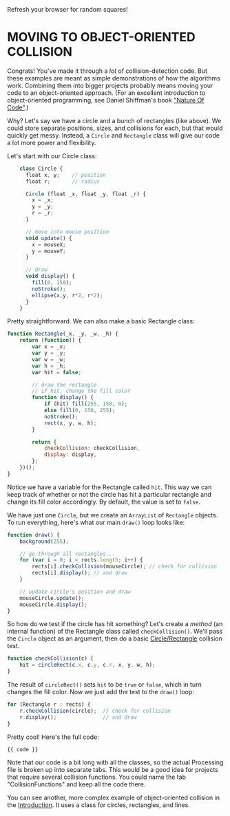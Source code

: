 <figcaption>Refresh your browser for random squares!</figcaption>

# MOVING TO OBJECT-ORIENTED COLLISION
Congrats! You've made it through a *lot* of collision-detection code. But these examples are meant as simple demonstrations of how the algorithms work. Combining them into bigger projects probably means moving your code to an object-oriented approach. (For an excellent introduction to object-oriented programming, see Daniel Shiffman's book ["Nature Of Code"](http://natureofcode.com/book/).)

Why? Let's say we have a circle and a bunch of rectangles (like above). We could store separate positions, sizes, and collisions for each, but that would quickly get messy. Instead, a `Circle` and `Rectangle` class will give our code a lot more power and flexibility.

Let's start with our Circle class:

```javascript
	class Circle {
	  float x, y;    // position
	  float r;       // radius

	  Circle (float _x, float _y, float _r) {
	    x = _x;
	    y = _y;
	    r = _r;
	  }

	  // move into mouse position
	  void update() {
	    x = mouseX;
	    y = mouseY;
	  }

	  // draw
	  void display() {
	    fill(0, 150);
	    noStroke();
	    ellipse(x,y, r*2, r*2);
	  }
	}
```

Pretty straightforward. We can also make a basic Rectangle class:

```javascript
function Rectangle(_x, _y, _w, _h) {
    return (function() {
        var x = _x;
        var y = _y;
        var w = _w;
        var h = _h;
        var hit = false;

        // draw the rectangle
        // if hit, change the fill color
        function display() {
            if (hit) fill(255, 150, 0);
            else fill(0, 150, 255);
            noStroke();
            rect(x, y, w, h);
        }

        return {
            checkCollision: checkCollision,
            display: display,
        };
    })();
}
```

Notice we have a variable for the Rectangle called `hit`. This way we can keep track of whether or not the circle has hit a particular rectangle and change its fill color accordingly. By default, the value is set to `false`.

We have just one `Circle`, but we create an `ArrayList` of `Rectangle` objects. To run everything, here's what our main `draw()` loop looks like:

```javascript
function draw() {
    background(255);

    // go through all rectangles...
    for (var i = 0; i < rects.length; i++) {
        rects[i].checkCollision(mouseCircle); // check for collision
        rects[i].display(); // and draw
    }

    // update circle's position and draw
    mouseCircle.update();
    mouseCircle.display();
}
```

So how do we test if the circle has hit something? Let's create a *method* (an internal function) of the Rectangle class called `checkCollision()`. We'll pass the `Circle` object as an argument, then do a basic [Circle/Rectangle](circle-rect.php) collision test.

```javascript
function checkCollision(c) {
    hit = circleRect(c.x, c.y, c.r, x, y, w, h);
}
```

The result of `circleRect()` sets `hit` to be `true` or `false`, which in turn changes the fill color. Now we just add the test to the `draw()` loop:

```javascript
for (Rectangle r : rects) {
    r.checkCollision(circle);  // check for collision
    r.display();               // and draw
}
```

Pretty cool! Here's the full code:

```javascript
{{ code }}
```

Note that our code is a bit long with all the classes, so the actual Processing file is broken up into separate tabs. This would be a good idea for projects that require several collision functions. You could name the tab "CollisionFunctions" and keep all the code there.

You can see another, more complex example of object-oriented collision in the [Introduction](index.php). It uses a class for circles, rectangles, and lines.
